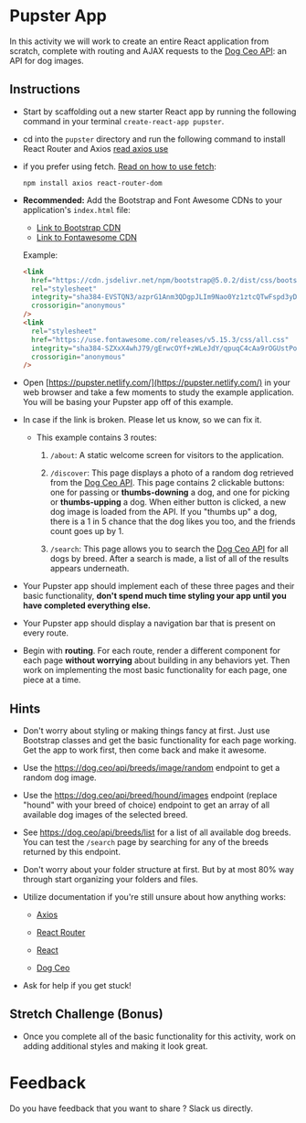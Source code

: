# Pupster App

In this activity we will work to create an entire React application from scratch, complete with routing and AJAX requests to the [Dog Ceo API](https://dog.ceo/dog-api/): an API for dog images.

## Instructions

- Start by scaffolding out a new starter React app by running the following command in your terminal `create-react-app pupster`.

- cd into the `pupster` directory and run the following command to install React Router and Axios [read axios use](https://www.npmjs.com/package/axios)
- if you prefer using fetch. [Read on how to use fetch](https://developer.mozilla.org/en-US/docs/Web/API/Fetch_API/Using_Fetch):

  ```
  npm install axios react-router-dom
  ```

- **Recommended:** Add the Bootstrap and Font Awesome CDNs to your application's `index.html` file:

  - [Link to Bootstrap CDN](https://getbootstrap.com/docs/5.0/getting-started/introduction/)
  - [Link to Fontawesome CDN](https://cdnjs.com/libraries/font-awesome)

  Example:

  ```html
  <link
    href="https://cdn.jsdelivr.net/npm/bootstrap@5.0.2/dist/css/bootstrap.min.css"
    rel="stylesheet"
    integrity="sha384-EVSTQN3/azprG1Anm3QDgpJLIm9Nao0Yz1ztcQTwFspd3yD65VohhpuuCOmLASjC"
    crossorigin="anonymous"
  />
  <link
    rel="stylesheet"
    href="https://use.fontawesome.com/releases/v5.15.3/css/all.css"
    integrity="sha384-SZXxX4whJ79/gErwcOYf+zWLeJdY/qpuqC4cAa9rOGUstPomtqpuNWT9wdPEn2fk"
    crossorigin="anonymous"
  />
  ```

- Open [https://pupster.netlify.com/](https://pupster.netlify.com/) in your web browser and take a few moments to study the example application. You will be basing your Pupster app off of this example.
- In case if the link is broken. Please let us know, so we can fix it.

  - This example contains 3 routes:

    1. `/about`: A static welcome screen for visitors to the application.

    2. `/discover`: This page displays a photo of a random dog retrieved from the [Dog Ceo API](https://dog.ceo/dog-api/). This page contains 2 clickable buttons: one for passing or **thumbs-downing** a dog, and one for picking or **thumbs-upping** a dog. When either button is clicked, a new dog image is loaded from the API. If you "thumbs up" a dog, there is a 1 in 5 chance that the dog likes you too, and the friends count goes up by 1.

    3. `/search`: This page allows you to search the [Dog Ceo API](https://dog.ceo/dog-api/) for all dogs by breed. After a search is made, a list of all of the results appears underneath.

- Your Pupster app should implement each of these three pages and their basic functionality, **don't spend much time styling your app until you have completed everything else.**

- Your Pupster app should display a navigation bar that is present on every route.

- Begin with **routing**. For each route, render a different component for each page **without worrying** about building in any behaviors yet. Then work on implementing the most basic functionality for each page, one piece at a time.

## Hints

- Don't worry about styling or making things fancy at first. Just use Bootstrap classes and get the basic functionality for each page working. Get the app to work first, then come back and make it awesome.

- Use the <https://dog.ceo/api/breeds/image/random> endpoint to get a random dog image.

- Use the <https://dog.ceo/api/breed/hound/images> endpoint (replace "hound" with your breed of choice) endpoint to get an array of all available dog images of the selected breed.

- See <https://dog.ceo/api/breeds/list> for a list of all available dog breeds. You can test the `/search` page by searching for any of the breeds returned by this endpoint.

- Don't worry about your folder structure at first. But by at most 80% way through start organizing your folders and files.

- Utilize documentation if you're still unsure about how anything works:

  - [Axios](https://github.com/mzabriskie/axios)

  - [React Router](https://reacttraining.com/react-router/web/guides/philosophy)

  - [React](https://facebook.github.io/react/docs/hello-world.html)

  - [Dog Ceo](https://dog.ceo/dog-api/)

- Ask for help if you get stuck!

## Stretch Challenge (Bonus)

- Once you complete all of the basic functionality for this activity, work on adding additional styles and making it look great.

# Feedback

Do you have feedback that you want to share ? Slack us directly.